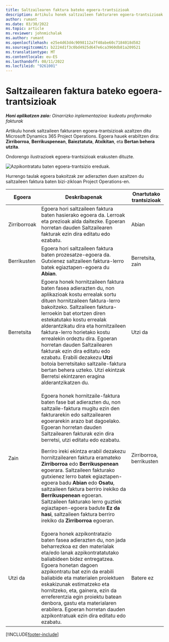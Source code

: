 ```yaml
---
title: Saltzailearen faktura bateko egoera-trantsizioak
description: Artikulu honek saltzaileen fakturaren egoera-trantsizioak azaltzen ditu Microsoft Dynamics 365 Project Operations.
author: rumant
ms.date: 03/30/2022
ms.topic: article
ms.reviewer: johnmichalak
ms.author: rumant
ms.openlocfilehash: e25e4d63d4c9098112a7f40abe60c7184018d582
ms.sourcegitcommit: b2224d1f3c0bd4925d647e6ca3960db81a209521
ms.translationtype: MT
ms.contentlocale: eu-ES
ms.lasthandoff: 08/11/2022
ms.locfileid: "9261001"
---
```

# <a name="state-transitions-on-a-vendor-invoice"></a>Saltzailearen faktura bateko egoera-trantsizioak

_**Honi aplikatzen zaio:** Oinarrizko inplementazioa: kudeatu proformako fakturak_

Artikulu honek saltzaileen fakturaren egoera-trantsizioak azaltzen ditu Microsoft Dynamics 365 Project Operations. Egoera hauek erabiltzen dira: **Zirriborroa**, **Berrikuspenean**, **Baieztatuta**, **Atxikitan**, eta **Bertan behera utzita**.

Ondorengo ilustrazioek egoera-trantsizioak erakusten dituzte.

![Azpikontratatu baten egoera-trantsizio ereduak.](../media/VI_State_Model.jpg)

Hurrengo taulak egoera bakoitzak zer adierazten duen azaltzen du saltzaileen faktura baten bizi-zikloan Project Operations-en.

| Egoera | Deskribapenak | Onartutako trantsizioak |
| --- | --- | --- |
| Zirriborroak | Egoera hori saltzaileen faktura baten hasierako egoera da. Lerroak eta prezioak alda daitezke. Egoeran horretan dauden Saltzailearen fakturak ezin dira editatu edo ezabatu. | Abian |
| Berrikusten | Egoera hori saltzaileen faktura baten prozesatze-egoera da. Gutxienez saltzaileen faktura-lerro batek egiaztapen-egoera du **Abian**. | Berretsita, zain |
| Berretsita | Egoera honek hornitzaileen faktura baten fasea adierazten du, non aplikazioak kostu errealak sortu dituen hornitzaileen faktura-lerro bakoitzeko. Saltzaileen faktura-lerroekin bat etortzen diren estekatutako kostu errealak alderantzikatu dira eta hornitzaileen faktura-lerro horietako kostu errealekin ordeztu dira. Egoeran horretan dauden Saltzailearen fakturak ezin dira editatu edo ezabatu. Erabili dezakezu **Utzi** botoia berretsitako saltzaile-faktura bertan behera uzteko. Utzi ekintzak Berretsi ekintzaren eragina alderantzikatzen du. | Utzi da |
| Zain | <p>Egoera honek hornitzaile-faktura baten fase bat adierazten du, non saltzaile-faktura mugitu ezin den fakturarekin edo saltzailearen egoerarekin arazo bat dagoelako. Egoeran horretan dauden Saltzailearen fakturak ezin dira berretsi, utzi editatu edo ezabatu.</p><p>Berriro ireki ekintza erabil dezakezu hornitzailearen faktura eramateko **Zirriborroa** edo **Berrikuspenean** egoerara. Saltzaileen fakturako gutxienez lerro batek egiaztapen-egoera badu **Abian** edo **Osatu**, saltzaileen faktura berriro irekiko da **Berrikuspenean** egoeran. Saltzaileen fakturako lerro guztiek egiaztapen-egoera badute **Ez da hasi**, saltzaileen faktura berriro irekiko da **Zirriborroa** egoeran.</p> | Zirriborroa, berrikusten |
| Utzi da | Egoera honek azpikontratazio baten fasea adierazten du, non jada beharrezkoa ez den materialak eta/edo lanak azpikontratatutako baliabideen bidez entregatzea. Egoera honetan dagoen azpikontratu bat ezin da erabili baliabide eta materialen proiektuen eskakizunak estimatzeko eta hornitzeko, eta, gainera, ezin da erreferentzia egin proiektu batean denbora, gastu eta materialaren erabilera. Egoeran horretan dauden azpikontratuak ezin dira editatu edo ezabatu. | Batere ez |

[!INCLUDE[footer-include](../../includes/footer-banner.md)]
